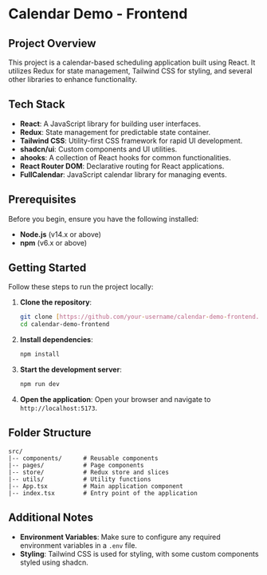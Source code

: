 # Calendar Demo - Frontend

## Project Overview

This project is a calendar-based scheduling application built using React. It utilizes Redux for state management, Tailwind CSS for styling, and several other libraries to enhance functionality.

## Tech Stack

- **React**: A JavaScript library for building user interfaces.
- **Redux**: State management for predictable state container.
- **Tailwind CSS**: Utility-first CSS framework for rapid UI development.
- **shadcn/ui**: Custom components and UI utilities.
- **ahooks**: A collection of React hooks for common functionalities.
- **React Router DOM**: Declarative routing for React applications.
- **FullCalendar**: JavaScript calendar library for managing events.

## Prerequisites

Before you begin, ensure you have the following installed:

- **Node.js** (v14.x or above)
- **npm** (v6.x or above)

## Getting Started

Follow these steps to run the project locally:

1. **Clone the repository**:
   ```bash
   git clone [https://github.com/your-username/calendar-demo-frontend.git](https://github.com/JarrettGuo/Calendar-web.git)
   cd calendar-demo-frontend
   ```

2. **Install dependencies**:
   ```bash
   npm install
   ```

3. **Start the development server**:
   ```bash
   npm run dev
   ```

4. **Open the application**:
   Open your browser and navigate to `http://localhost:5173`.

## Folder Structure

```plaintext
src/
|-- components/      # Reusable components
|-- pages/           # Page components
|-- store/           # Redux store and slices
|-- utils/           # Utility functions
|-- App.tsx          # Main application component
|-- index.tsx        # Entry point of the application
```

## Additional Notes

- **Environment Variables**: Make sure to configure any required environment variables in a `.env` file.
- **Styling**: Tailwind CSS is used for styling, with some custom components styled using shadcn.
```

